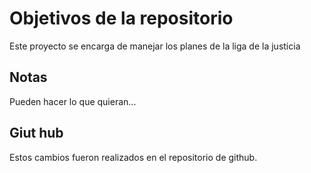 # Objetivos de la repositorio

Este proyecto se encarga de manejar los planes de la liga de la justicia


## Notas
Pueden hacer lo que quieran...

## Giut hub
Estos cambios fueron realizados en el repositorio de github.
